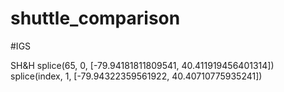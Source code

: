 # shuttle_comparison

#IGS

SH&H splice(65, 0, [-79.94181811809541, 40.411919456401314])
splice(index, 1, [-79.94322359561922, 40.40710775935241])
